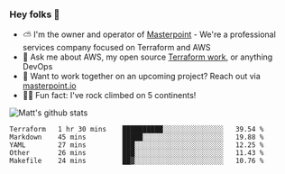 

### Hey folks 👋

- ⛅️ I'm the owner and operator of [Masterpoint](https://masterpoint.io) - We're a professional services company focused on Terraform and AWS
- 💬 Ask me about AWS, my open source [Terraform work](https://github.com/masterpointio?q=terraform&type=&language=hcl), or anything DevOps
- 🔨 Want to work together on an upcoming project? Reach out via [masterpoint.io](https://masterpoint.io)
- 🧗‍♂️ Fun fact: I've rock climbed on 5 continents! 


![Matt's github stats](https://github-readme-stats.vercel.app/api?username=Gowiem&count_private=true&theme=cobalt&show_icons=true)

<!--START_SECTION:waka-->
```text
Terraform   1 hr 30 mins    ██████████░░░░░░░░░░░░░░░   39.54 % 
Markdown    45 mins         █████░░░░░░░░░░░░░░░░░░░░   19.88 % 
YAML        27 mins         ███░░░░░░░░░░░░░░░░░░░░░░   12.25 % 
Other       26 mins         ███░░░░░░░░░░░░░░░░░░░░░░   11.43 % 
Makefile    24 mins         ██▓░░░░░░░░░░░░░░░░░░░░░░   10.76 % 
```
<!--END_SECTION:waka-->
